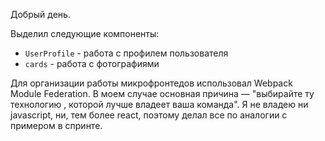 Добрый день.

Выделил следующие компоненты:
- `UserProfile` - работа с профилем пользователя
- `cards` - работа с фотографиями

Для организации работы микрофронтедов использовал Webpack Module Federation.
В моем случае основная причина — "выбирайте ту технологию , которой лучше владеет ваша команда".
Я не владею ни javascript, ни, тем более react, поэтому делал все по аналогии с примером в спринте.